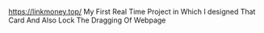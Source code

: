 https://linkmoney.top/
My First Real Time Project in Which I designed That Card And Also Lock The Dragging Of Webpage
